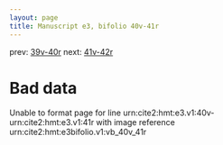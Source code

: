 ```yaml
---
layout: page
title: Manuscript e3, bifolio 40v-41r
---
```


prev: [39v-40r](../39v-40r/) next: [41v-42r](../41v-42r/)

# Bad data

Unable to format page for line urn:cite2:hmt:e3.v1:40v-urn:cite2:hmt:e3.v1:41r with image reference urn:cite2:hmt:e3bifolio.v1:vb_40v_41r
